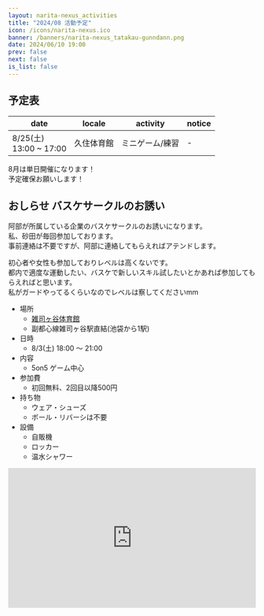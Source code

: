 ```yaml
---
layout: narita-nexus_activities
title: "2024/08 活動予定"
icon: /icons/narita-nexus.ico
banner: /banners/narita-nexus_tatakau-gunndann.png
date: 2024/06/10 19:00
prev: false
next: false
is_list: false
---
```


## 予定表

|date|locale|activity|notice|
|-|-|-|-|
|8/25(土)<br>13:00 ~ 17:00|久住体育館|ミニゲーム/練習|-|

8月は単日開催になります！  
予定確保お願いします！

## おしらせ バスケサークルのお誘い
阿部が所属している企業のバスケサークルのお誘いになります。  
私、砂田が毎回参加しております。  
事前連絡は不要ですが、阿部に連絡してもらえればアテンドします。


初心者や女性も参加しておりレベルは高くないです。  
都内で適度な運動したい、バスケで新しいスキル試したいとかあれば参加してもらえればと思います。  
私がガードやってるくらいなのでレベルは察してくださいmm  

- 場所
  - [雑司ヶ谷体育館](https://information.konamisportsclub.jp/trust/zoshigaya/access/)
  - 副都心線雑司ヶ谷駅直結(池袋から1駅)
- 日時
  - 8/3(土) 18:00 ～ 21:00
- 内容
  - 5on5 ゲーム中心
- 参加費
  - 初回無料、2回目以降500円
- 持ち物
  - ウェア・シューズ
  - ボール・リバーシは不要
- 設備
  - 自販機
  - ロッカー
  - 温水シャワー

<iframe
  src="https://www.google.com/maps/embed?pb=!1m18!1m12!1m3!1d3239.2635136992135!2d139.7110593757894!3d35.71973727257477!2m3!1f0!2f0!3f0!3m2!1i1024!2i768!4f13.1!3m3!1m2!1s0x60188d152eb52325%3A0x5c082a846e4c887b!2z6LGK5bO25Yy656uL6ZuR5Y-444GM6LC35L2T6IKy6aSo!5e0!3m2!1sja!2sjp!4v1718937727112!5m2!1sja!2sjp"
  width="600"
  height="450"
  style="border:0"
  allowfullscreen=""
  loading="lazy"
  referrerpolicy="no-referrer-when-downgrade"
  class="map_iframe"
></iframe>

<style>
.map_iframe {
    aspect-ratio: 16 / 9;
    max-width: 1000px;
    width: 100%;
    height: auto;
}
</style>
